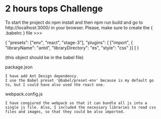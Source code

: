 # 2 hours tops Challenge

To start the project do npm install and then npm run build and go to http://localhost:3000/ in your browser.
Please, make sure to create the { .babelrc } file >>>

{
  "presets": ["env", "react", "stage-3"],
  "plugins": [
    ["import", { "libraryName": "antd", "libraryDirectory": "es", "style": "css" }]
  ]
}

(this object should be in the babel file)


package.json 

    I have add Ant Design dependency.
    I use the Babel preset '@babel/preset-env' because is my default go to, but I could have also used the react one.


webpack.config.js 

    I have congiured the webpack so that it can bundle all js into a single js file. Also, I included the necessary libraries to read css files and images, so that they could be also imported.

